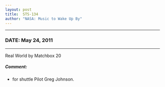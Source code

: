 ```yaml
---
layout: post
title:  STS-134
author: "NASA: Music to Wake Up By"
---
```


----
### DATE: May 24, 2011
----
Real World by Matchbox 20

##### Comment:
* for shuttle Pilot Greg Johnson.
